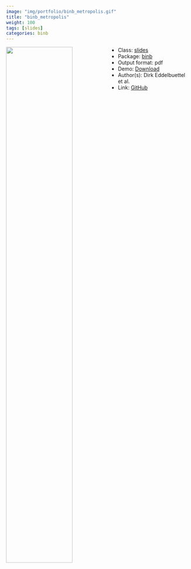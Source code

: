 ```yaml
---
image: "img/portfolio/binb_metropolis.gif"
title: "binb_metropolis"
weight: 100
tags: [slides]
categories: binb
---
```




<!--more-->

<p><a href="../../img/portfolio/binb_metropolis.gif"><img class = "jf-image-shadow" src="../../img/portfolio/binb_metropolis.gif", width="60%"  align="left"></a></p>



- Class: [slides](../../tags/slides)
- Package: [binb](binb)
- Output format: pdf
- Demo: [Download](https://eddelbuettel.github.io/binb/metropolis_minimal.pdf)
- Author(s): Dirk Eddelbuettel et al.
- Link: [GitHub](https://github.com/eddelbuettel/binb)



